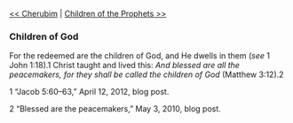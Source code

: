 [<< Cherubim](Cherubim.md)  |  [Children of the Prophets >>](Children%20of%20the%20Prophets.md)

### Children of God
For the redeemed are the children of God, and He dwells in them (*see* 1 John 1:18).1 Christ taught and lived this: *And blessed are all the peacemakers, for they shall be called the children of God* (Matthew 3:12).2



1 “Jacob 5:60–63,” April 12, 2012, blog post.


2 “Blessed are the peacemakers,” May 3, 2010, blog post.